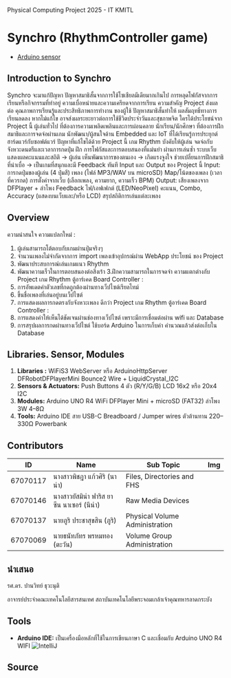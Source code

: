 Physical Computing Project 2025 - IT KMITL

# Synchro (RhythmController game)

[//]: # ([Contributors]&#40;#Contributors&#41;)

- [Arduino sensor](Link)

## Introduction to Synchro

Synchro จะมาแก้ปัญหา ปัญหาสมาธิสั้นจากการใช้โซเชียลมีเดียมากเกินไป การหลุดโฟกัสจากการเรียนหรือกิจกรรมที่ทำอยู่ ความเบื่อหน่ายและความเครียดจากการเรียน  ความสำคัญ Project ส่งผลต่อ คุณภาพการเรียนรู้และประสิทธิภาพการทำงาน ของผู้ใช้ ปัญหาสมาธิสั้นทำให้ ผลสัมฤทธิ์ทางการเรียนลดลง หากไม่แก้ไข อาจส่งผลระยะยาวต่อการใช้ชีวิตประจำวันและสุขภาพจิต  ใครได้ประโยชน์จาก Project นี้ ผู้เล่นทั่วไป ที่ต้องการความเพลิดเพลินและการผ่อนคลาย นักเรียน/นักศึกษา ที่ต้องการฝึกสมาธิและการจดจ่อผ่านเกม นักพัฒนา/ผู้สนใจด้าน Embedded และ IoT ที่ได้เรียนรู้การประยุกต์ฮาร์ดแวร์กับซอฟต์แวร์  ปัญหาที่แก้ไขได้ด้วย Project นี้ เกม Rhythm บังคับให้ผู้เล่น จดจ่อกับจังหวะดนตรีและเวลาการกดปุ่ม ฝึก การโฟกัสและการตอบสนองที่แม่นยำ ผ่านการเล่นซ้ำ ระบบเว็บแสดงผลคะแนนและสถิติ → ผู้เล่น เห็นพัฒนาการของตนเอง → เกิดแรงจูงใจ ช่วยเปลี่ยนการฝึกสมาธิที่น่าเบื่อ → เป็นเกมที่สนุกและมี Feedback ทันที  Input และ Output ของ Project นี้ Input: การกดปุ่มของผู้เล่น (4 ปุ่มสี) เพลง (ไฟล์ MP3/WAV บน microSD) Map/โน้ตของเพลง (เวลาที่ควรกด) การตั้งค่าจากเว็บ (เลือกเพลง, ความยาก, ความเร็ว BPM)  Output: เสียงเพลงจาก DFPlayer + ลำโพง Feedback ไฟ/เอฟเฟกต์ (LED/NeoPixel) คะแนน, Combo, Accuracy (แสดงบนเว็บและ/หรือ LCD) สรุปสถิติการเล่นแต่ละเพลง

## Overview

ความน่าสนใจ ความแปลกใหม่ :
1. ผู้เล่นสามารถโต้ตอบกับเกมผ่านปุ่มจริงๆ
2. จำนวนเพลงไม่จำกัดจากการ import เพลงเข้าอุปกรณ์ผ่าน WebApp
ประโยชน์​ ของ Project
1. พัฒนาประสบการณ์เล่นเกมแนว Rhythm
2. พัฒนาความเร็วในการตอบสนองต่อสิ่งเร้า
3.ฝึกความสามารถในการจดจำ
ความแตกต่างกับ Project เกม Rhythm ตู้อาร์เคด Board Controller :
1. การอัพเดตค่าตัวเลขที่กดถูกต้องผ่านทางเว็ปไซต์เรียลไทม์
2. ขึ้นชื่อเพลงที่เล่นอยู่บนเว็ปไซต์
3. การแสดงผลการกดตรงกับจังหวะเพลง
ดีกว่า Project เกม Rhythm ตู้อาร์เคด Board Controller :
1. การแสดงค่าให้เห็นได้ชัดเจนผ่านช่องทางเว็ปไซต์ เพราะมีการเชื่อมต่อผ่าน wifi และ Database
2. การสรุปผลการกดผ่านทางเว็ปไซต์ ใช้บอร์ด Arduino ในการเก็บค่า คำนวณแล้วส่งต่อเก็บใน Database

## Libraries. Sensor, Modules

1. **Libraries :** WiFiS3
    WebServer หรือ ArduinoHttpServer
    DFRobotDFPlayerMini
    Bounce2
    Wire + LiquidCrystal_I2C
2. **Sensors & Actuators:** Push Buttons 4 ตัว (R/Y/G/B)
    LCD 16x2 หรือ 20x4 I2C
3. **Modules:** Arduino UNO R4 WiFi
    DFPlayer Mini + microSD (FAT32)
    ลำโพง 3W 4–8Ω
4. **Tools:**  Arduino IDE
    สาย USB-C
    Breadboard / Jumper wires
    ตัวต้านทาน 220–330Ω
    Powerbank

## Contributors

| ID       | Name                                  | Sub Topic                      | Img                                                                             |
|----------|---------------------------------------|--------------------------------|---------------------------------------------------------------------------------|
| 67070117 | นางสาวพิชฎา แก้วศิริ (นาน่า)          | Files, Directories and FHS     | |
| 67070146 | นางสาวยัสมิน่า ฟาริส ยาซีน นาเซอร์ (นีน่า) | Raw Media Devices              | |
| 67070137 | นายภูริ ประชาสุขสิน  (ภูริ)          | Physical Volume Administration | |
| 67070069 | นายธนัทภัทร พรหมทอง (ตะวัน)        | Volume Group Administration    | |


## นำเสนอ

รศ.ดร. ปานวิทย์ ธุวะนุติ

อาจารย์ประจำคณะเทคโนโลยีสารสนเทศ สถาบันเทคโนโลยีพระจอมเกล้าเจ้าคุณทหารลาดกระบัง

## Tools

- **Arduino IDE:** เป็นเครื่องมือหลักที่ใช้ในการเขียนภาษา C และเชื่อมกับ Arduino UNO R4 WIFI
  ![IntelliJ]()

[//]: # (<img height="100" src="" title="IntelliJ" width="100"/>)

## Source
